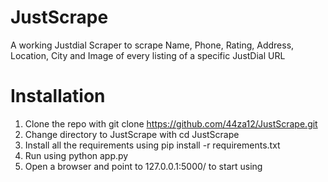 # JustScrape
A working Justdial Scraper to scrape Name, Phone, Rating, Address, Location, City and Image of every listing of a specific JustDial URL

# Installation
1. Clone the repo with git clone https://github.com/44za12/JustScrape.git
2. Change directory to JustScrape with cd JustScrape
3. Install all the requirements using pip install -r requirements.txt
4. Run using python app.py
5. Open a browser and point to 127.0.0.1:5000/ to start using
